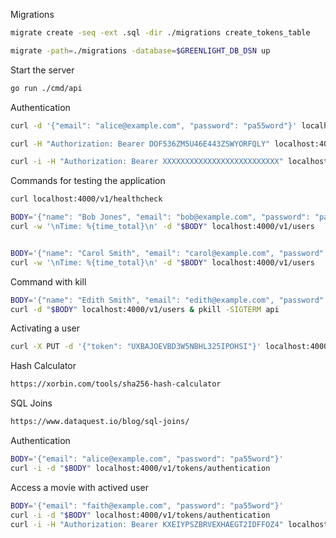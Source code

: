Migrations
```bash
migrate create -seq -ext .sql -dir ./migrations create_tokens_table

migrate -path=./migrations -database=$GREENLIGHT_DB_DSN up
```

Start the server
```bash
go run ./cmd/api

```

Authentication
```bash	
curl -d '{"email": "alice@example.com", "password": "pa55word"}' localhost:4000/v1/tokens/authentication

curl -H "Authorization: Bearer DOF536ZM5U46E443ZSWYORFQLY" localhost:4000/v1/healthcheck

curl -i -H "Authorization: Bearer XXXXXXXXXXXXXXXXXXXXXXXXXX" localhost:4000/v1/healthcheck
```

Commands for testing the application
```bash
curl localhost:4000/v1/healthcheck

BODY='{"name": "Bob Jones", "email": "bob@example.com", "password": "pa55word"}'
curl -w '\nTime: %{time_total}\n' -d "$BODY" localhost:4000/v1/users


BODY='{"name": "Carol Smith", "email": "carol@example.com", "password": "pa55word"}'
curl -w '\nTime: %{time_total}\n' -d "$BODY" localhost:4000/v1/users

```

Command with kill
```bash
BODY='{"name": "Edith Smith", "email": "edith@example.com", "password": "pa55word"}'
curl -d "$BODY" localhost:4000/v1/users & pkill -SIGTERM api
```

Activating a user
```bash
curl -X PUT -d '{"token": "UXBAJOEVBD3W5NBHL325IPOHSI"}' localhost:4000/v1/users/activated
```

Hash Calculator
```bash
https://xorbin.com/tools/sha256-hash-calculator
```

SQL Joins
```bash
https://www.dataquest.io/blog/sql-joins/
```

Authentication
```bash
BODY='{"email": "alice@example.com", "password": "pa55word"}'
curl -i -d "$BODY" localhost:4000/v1/tokens/authentication

```	

Access a movie with actived user
```bash
BODY='{"email": "faith@example.com", "password": "pa55word"}'
curl -i -d "$BODY" localhost:4000/v1/tokens/authentication
curl -i -H "Authorization: Bearer KXEIYPSZBRVEXHAEGT2IDFFOZ4" localhost:4000/v1/movies/1
```	